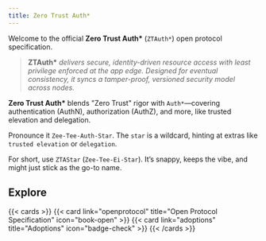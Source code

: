 ```yaml
---
title: Zero Trust Auth*
---
```

Welcome to the official **Zero Trust Auth\*** (`ZTAuth*`) open protocol specification.

> **ZTAuth\*** *delivers secure, identity-driven resource access with least privilege enforced at the app edge. Designed for eventual consistency, it syncs a tamper-proof, versioned security model across nodes.*

**Zero Trust Auth\*** blends "Zero Trust" rigor with `Auth*`—covering authentication (AuthN), authorization (AuthZ), and more, like trusted elevation and delegation.

Pronounce it `Zee-Tee-Auth-Star`. The `star` is a wildcard, hinting at extras like `trusted elevation` or `delegation`.

For short, use `ZTAStar` (`Zee-Tee-Ei-Star`). It’s snappy, keeps the vibe, and might just stick as the go-to name.

## Explore

{{< cards >}}
  {{< card link="openprotocol" title="Open Protocol Specification" icon="book-open" >}}
  {{< card link="adoptions" title="Adoptions" icon="badge-check" >}}
{{< /cards >}}
